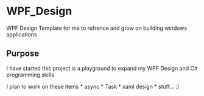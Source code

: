 # WPF_Design
WPF Design Template for me to refrence and grow on building windows applications


## Purpose
 
I have started this project is a playground to expand my WPF Design and C# programming skills

I plan to work on these items
    * async
    * Task
    * xaml design
    * stuff... :)